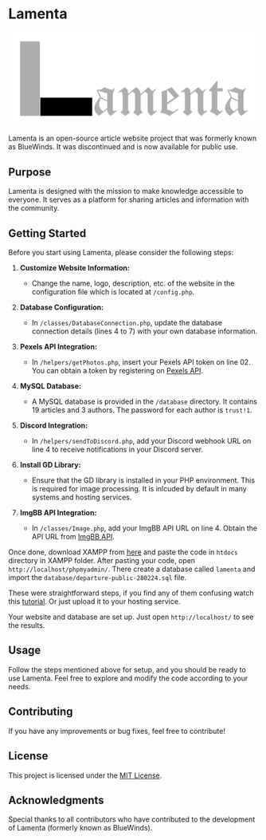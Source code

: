 # Lamenta

![Logo](assets/bitmap.png)

Lamenta is an open-source article website project that was formerly known as BlueWinds. It was discontinued and is now available for public use.

## Purpose

Lamenta is designed with the mission to make knowledge accessible to everyone. It serves as a platform for sharing articles and information with the community.

## Getting Started

Before you start using Lamenta, please consider the following steps:

1. **Customize Website Information:**

   - Change the name, logo, description, etc. of the website in the configuration file which is located at `/config.php`.

2. **Database Configuration:**

   - In `/classes/DatabaseConnection.php`, update the database connection details (lines 4 to 7) with your own database information.

3. **Pexels API Integration:**

   - In `/helpers/getPhotos.php`, insert your Pexels API token on line 02. You can obtain a token by registering on [Pexels API](https://www.pexels.com/api/register/).

4. **MySQL Database:**

   - A MySQL database is provided in the `/database` directory. It contains 19 articles and 3 authors. The password for each author is `trust!1`.

5. **Discord Integration:**

   - In `/helpers/sendToDiscord.php`, add your Discord webhook URL on line 4 to receive notifications in your Discord server.

6. **Install GD Library:**

   - Ensure that the GD library is installed in your PHP environment. This is required for image processing. It is inlcuded by default in many systems and hosting services.

7. **ImgBB API Integration:**
   - In `/classes/Image.php`, add your ImgBB API URL on line 4. Obtain the API URL from [ImgBB API](https://api.imgbb.com/).

Once done, download XAMPP from [here](https://www.apachefriends.org/download.html) and paste the code in `htdocs` directory in XAMPP folder. After pasting your code, open `http://localhost/phpmyadmin/`. There create a database called `lamenta` and import the `database/departure-public-280224.sql` file.

These were straightforward steps, if you find any of them confusing watch this [tutorial](https://www.youtube.com/watch?v=4giPN1Xri18). Or just upload it to your hosting service.

Your website and database are set up. Just open `http://localhost/` to see the results.

## Usage

Follow the steps mentioned above for setup, and you should be ready to use Lamenta. Feel free to explore and modify the code according to your needs.

## Contributing

If you have any improvements or bug fixes, feel free to contribute!

## License

This project is licensed under the [MIT License](LICENSE).

## Acknowledgments

Special thanks to all contributors who have contributed to the development of Lamenta (formerly known as BlueWinds).
